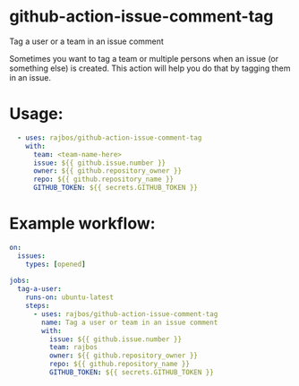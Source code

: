 # github-action-issue-comment-tag
Tag a user or a team in an issue comment

Sometimes you want to tag a team or multiple persons when an issue (or something else) is created. This action will help you do that by tagging them in an issue.


# Usage:

``` yaml
  - uses: rajbos/github-action-issue-comment-tag
    with:
      team: <team-name-here>
      issue: ${{ github.issue.number }}
      owner: ${{ github.repository_owner }}
      repo: ${{ github.repository_name }}
      GITHUB_TOKEN: ${{ secrets.GITHUB_TOKEN }}
```

# Example workflow:
``` yaml
on:
  issues:
    types: [opened]
    
jobs:
  tag-a-user:
    runs-on: ubuntu-latest
    steps: 
      - uses: rajbos/github-action-issue-comment-tag
        name: Tag a user or team in an issue comment
        with: 
          issue: ${{ github.issue.number }}
          team: rajbos
          owner: ${{ github.repository_owner }}
          repo: ${{ github.repository_name }}
          GITHUB_TOKEN: ${{ secrets.GITHUB_TOKEN }}
```